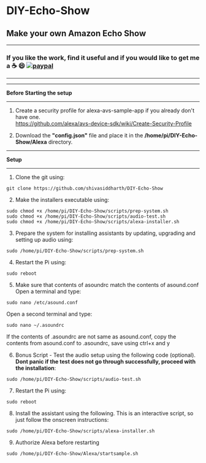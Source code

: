 # DIY-Echo-Show
## Make your own Amazon Echo Show     

*******************************************************************************************************************************
### **If you like the work, find it useful and if you would like to get me a :coffee: :smile:** [![paypal](https://www.paypalobjects.com/en_US/i/btn/btn_donate_LG.gif)](https://www.paypal.com/cgi-bin/webscr?cmd=_s-xclick&hosted_button_id=7GH3YDCHZ36QN)  

*******************************************************************************************************************************

****************************************************************
**Before Starting the setup**
****************************************************************

1. Create a security profile for alexa-avs-sample-app if you already don't have one.  
https://github.com/alexa/avs-device-sdk/wiki/Create-Security-Profile  

2. Download the **"config.json"** file and place it in the **/home/pi/DIY-Echo-Show/Alexa** directory.  


***************************************************************
**Setup**     
***************************************************************
1. Clone the git using:
```
git clone https://github.com/shivasiddharth/DIY-Echo-Show  
```
2. Make the installers executable using:
```
sudo chmod +x /home/pi/DIY-Echo-Show/scripts/prep-system.sh    
sudo chmod +x /home/pi/DIY-Echo-Show/scripts/audio-test.sh   
sudo chmod +x /home/pi/DIY-Echo-Show/scripts/alexa-installer.sh  
```
3. Prepare the system for installing assistants by updating, upgrading and setting up audio using:  
```
sudo /home/pi/DIY-Echo-Show/scripts/prep-system.sh
```
4. Restart the Pi using:
```
sudo reboot
```
5. Make sure that contents of asoundrc match the contents of asound.conf    
   Open a terminal and type:  
```
sudo nano /etc/asound.conf
```
Open a second terminal and type:    
```
sudo nano ~/.asoundrc
```
If the contents of .asoundrc are not same as asound.conf, copy the contents from asound.conf to .asoundrc, save using ctrl+x and y

6. Bonus Script - Test the audio setup using the following code (optional). **Dont panic if the test does not go through successfully, proceed with the installation**:  
```
sudo /home/pi/DIY-Echo-Show/scripts/audio-test.sh  
```
7. Restart the Pi using:
```
sudo reboot
```
8. Install the assistant using the following. This is an interactive script, so just follow the onscreen instructions:
```
sudo /home/pi/DIY-Echo-Show/scripts/alexa-installer.sh  
```  

9. Authorize Alexa before restarting  
```
sudo /home/pi/DIY-Echo-Show/Alexa/startsample.sh  
```
